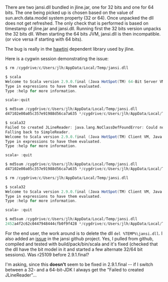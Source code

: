 There are two jansi.dll bundled in jline.jar, one for 32 bits and one for 64 bits. The one being picked up is chosen based on the value of sun.arch.data.model system property (32 or 64). Once unpacked the dll does not get refreshed. The only check that is performed is based on timestamp of jline.jar and jansi.dll. Running first the 32 bits version unpacks the 32 bits dll. When starting the 64 bits JVM, jansi.dll is then incompatible. (or vice versa if starting with 64 bits).

The bug is really in the [hawtjni](https://github.com/chirino/hawtjni) dependent library used by jline.

Here is a cygwin session demonstrating the issue:

```scala
$ rm /cygdrive/c/Users/jlh/AppData/Local/Temp/jansi.dll

$ scala
Welcome to Scala version 2.9.0.final (Java HotSpot(TM) 64-Bit Server VM, Java 1.6.0_21).
Type in expressions to have them evaluated.
Type :help for more information.

scala>:quit

$ md5sum /cygdrive/c/Users/jlh/AppData/Local/Temp/jansi.dll
d47102e00a05c357e91988d56ca7a635 */cygdrive/c/Users/jlh/AppData/Local/Temp/jansi.dll

$ scala32
Failed to created JLineReader: java.lang.NoClassDefFoundError: Could not initialize class org.fusesource.jansi.internal.Kernel32
Falling back to SimpleReader.
Welcome to Scala version 2.9.0.final (Java HotSpot(TM) Client VM, Java 1.6.0_18).
Type in expressions to have them evaluated.
Type :help for more information.

scala> :quit

$ md5sum /cygdrive/c/Users/jlh/AppData/Local/Temp/jansi.dll
d47102e00a05c357e91988d56ca7a635 */cygdrive/c/Users/jlh/AppData/Local/Temp/jansi.dll

$ rm /cygdrive/c/Users/jlh/AppData/Local/Temp/jansi.dll

$ scala32
Welcome to Scala version 2.9.0.final (Java HotSpot(TM) Client VM, Java 1.6.0_18).
Type in expressions to have them evaluated.
Type :help for more information.

scala> :quit

$ md5sum /cygdrive/c/Users/jlh/AppData/Local/Temp/jansi.dll
2452a4f2c62c0447948444cfb0f9f428 */cygdrive/c/Users/jlh/AppData/Local/Temp/jansi.dll
```

For the end user, the work around is to delete the dll `del %TEMP%\jansi.dll`.
I also added an [issue](https://github.com/chirino/jansi/issues/2) in the jansi github project.
Yes, I pulled from github, compiled and tested with build/pack/bin/scala and it's fixed (checked that the dll have the bit model in it and started a few alternate 32/64 bit sessions). 
Was r25109 before 2.9.1.final?

I'm asking, since this **doesn't** seem to be fixed in 2.9.1.final -- if I switch between a 32- and a 64-bit-JDK I always get the "Failed to created JLineReader"...

